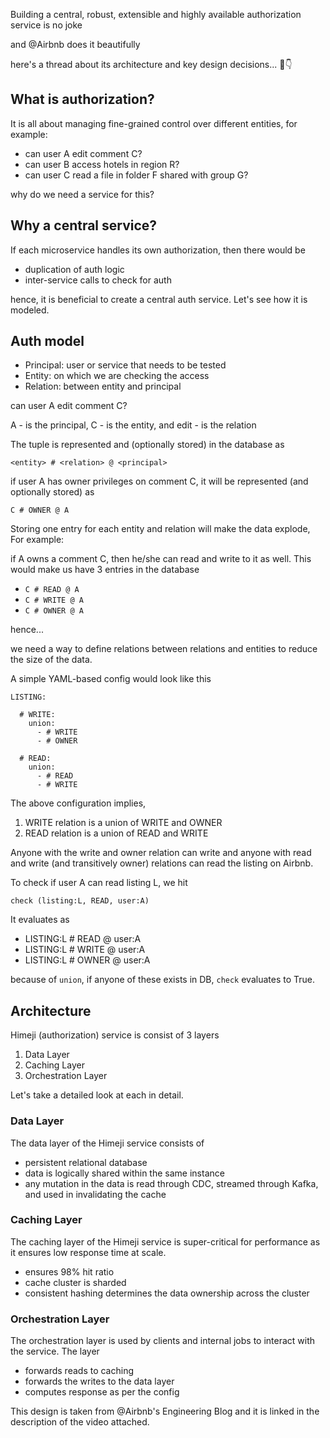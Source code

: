 Building a central, robust, extensible and highly available authorization service is no joke

and @Airbnb does it beautifully

here's a thread about its architecture and key design decisions... 🧵👇

## What is authorization?

It is all about managing fine-grained control over different entities, for example:

- can user A edit comment C?
- can user B access hotels in region R?
- can user C read a file in folder F shared with group G?

why do we need a service for this?

## Why a central service?

If each microservice handles its own authorization, then there would be

- duplication of auth logic
- inter-service calls to check for auth

hence, it is beneficial to create a central auth service. Let's see how it is modeled.

## Auth model

- Principal: user or service that needs to be tested
- Entity: on which we are checking the access
- Relation: between entity and principal

can user A edit comment C?

A - is the principal,
C - is the entity, and
edit - is the relation

The tuple is represented and (optionally stored) in the database as

```
<entity> # <relation> @ <principal>
```

if user A has owner privileges on comment C, it will be represented (and optionally stored) as

```
C # OWNER @ A
```

Storing one entry for each entity and relation will make the data explode, For example:

if A owns a comment C, then he/she can read and write to it as well. This would make us have 3 entries in the database

- `C # READ @ A`
- `C # WRITE @ A`
- `C # OWNER @ A`

hence...

we need a way to define relations between relations and entities to reduce the size of the data.

A simple YAML-based config would look like this

```
LISTING:

  # WRITE:
    union:
      - # WRITE
      - # OWNER

  # READ:
    union:
      - # READ
      - # WRITE
```

The above configuration implies,

1. WRITE relation is a union of WRITE and OWNER
2. READ relation is a union of READ and WRITE

Anyone with the write and owner relation can write and anyone with read and write (and transitively owner) relations can read the listing on Airbnb.

To check if user A can read listing L, we hit

```
check (listing:L, READ, user:A)
```

It evaluates as

- LISTING:L # READ @ user:A
- LISTING:L # WRITE @ user:A
- LISTING:L # OWNER @ user:A

because of `union`, if anyone of these exists in DB, `check` evaluates to True.

## Architecture

Himeji (authorization) service is consist of 3 layers

1. Data Layer
2. Caching Layer
3. Orchestration Layer

Let's take a detailed look at each in detail.

### Data Layer

The data layer of the Himeji service consists of

- persistent relational database
- data is logically shared within the same instance
- any mutation in the data is read through CDC, streamed through Kafka, and used in invalidating the cache

### Caching Layer

The caching layer of the Himeji service is super-critical for performance as it ensures low response time at scale.

- ensures 98% hit ratio
- cache cluster is sharded
- consistent hashing determines the data ownership across the cluster

### Orchestration Layer

The orchestration layer is used by clients and internal jobs to interact with the service. The layer

- forwards reads to caching
- forwards the writes to the data layer
- computes response as per the config

This design is taken from @Airbnb's Engineering Blog and it is linked in the description of the video attached.